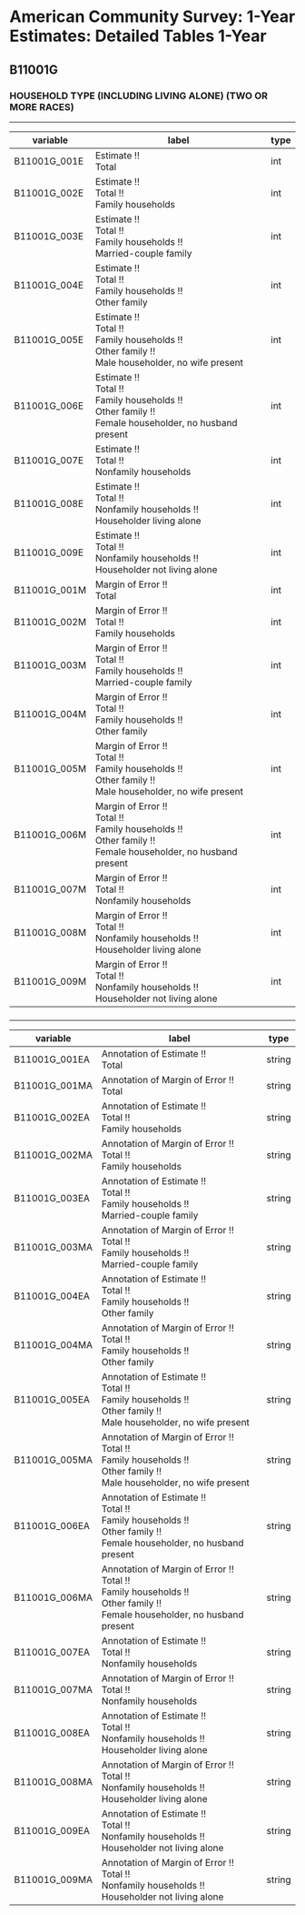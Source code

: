 # American Community Survey: 1-Year Estimates: Detailed Tables 1-Year

## B11001G

### HOUSEHOLD TYPE (INCLUDING LIVING ALONE) (TWO OR MORE RACES)

___

| variable | label | type |
| ----- | ----- | ----- |
| B11001G_001E | Estimate !!<br>Total | int |
| B11001G_002E | Estimate !!<br>Total !!<br>Family households | int |
| B11001G_003E | Estimate !!<br>Total !!<br>Family households !!<br>Married-couple family | int |
| B11001G_004E | Estimate !!<br>Total !!<br>Family households !!<br>Other family | int |
| B11001G_005E | Estimate !!<br>Total !!<br>Family households !!<br>Other family !!<br>Male householder, no wife present | int |
| B11001G_006E | Estimate !!<br>Total !!<br>Family households !!<br>Other family !!<br>Female householder, no husband present | int |
| B11001G_007E | Estimate !!<br>Total !!<br>Nonfamily households | int |
| B11001G_008E | Estimate !!<br>Total !!<br>Nonfamily households !!<br>Householder living alone | int |
| B11001G_009E | Estimate !!<br>Total !!<br>Nonfamily households !!<br>Householder not living alone | int |
| B11001G_001M | Margin of Error !!<br>Total | int |
| B11001G_002M | Margin of Error !!<br>Total !!<br>Family households | int |
| B11001G_003M | Margin of Error !!<br>Total !!<br>Family households !!<br>Married-couple family | int |
| B11001G_004M | Margin of Error !!<br>Total !!<br>Family households !!<br>Other family | int |
| B11001G_005M | Margin of Error !!<br>Total !!<br>Family households !!<br>Other family !!<br>Male householder, no wife present | int |
| B11001G_006M | Margin of Error !!<br>Total !!<br>Family households !!<br>Other family !!<br>Female householder, no husband present | int |
| B11001G_007M | Margin of Error !!<br>Total !!<br>Nonfamily households | int |
| B11001G_008M | Margin of Error !!<br>Total !!<br>Nonfamily households !!<br>Householder living alone | int |
| B11001G_009M | Margin of Error !!<br>Total !!<br>Nonfamily households !!<br>Householder not living alone | int |
### 

___

| variable | label | type |
| ----- | ----- | ----- |
| B11001G_001EA | Annotation of Estimate !!<br>Total | string |
| B11001G_001MA | Annotation of Margin of Error !!<br>Total | string |
| B11001G_002EA | Annotation of Estimate !!<br>Total !!<br>Family households | string |
| B11001G_002MA | Annotation of Margin of Error !!<br>Total !!<br>Family households | string |
| B11001G_003EA | Annotation of Estimate !!<br>Total !!<br>Family households !!<br>Married-couple family | string |
| B11001G_003MA | Annotation of Margin of Error !!<br>Total !!<br>Family households !!<br>Married-couple family | string |
| B11001G_004EA | Annotation of Estimate !!<br>Total !!<br>Family households !!<br>Other family | string |
| B11001G_004MA | Annotation of Margin of Error !!<br>Total !!<br>Family households !!<br>Other family | string |
| B11001G_005EA | Annotation of Estimate !!<br>Total !!<br>Family households !!<br>Other family !!<br>Male householder, no wife present | string |
| B11001G_005MA | Annotation of Margin of Error !!<br>Total !!<br>Family households !!<br>Other family !!<br>Male householder, no wife present | string |
| B11001G_006EA | Annotation of Estimate !!<br>Total !!<br>Family households !!<br>Other family !!<br>Female householder, no husband present | string |
| B11001G_006MA | Annotation of Margin of Error !!<br>Total !!<br>Family households !!<br>Other family !!<br>Female householder, no husband present | string |
| B11001G_007EA | Annotation of Estimate !!<br>Total !!<br>Nonfamily households | string |
| B11001G_007MA | Annotation of Margin of Error !!<br>Total !!<br>Nonfamily households | string |
| B11001G_008EA | Annotation of Estimate !!<br>Total !!<br>Nonfamily households !!<br>Householder living alone | string |
| B11001G_008MA | Annotation of Margin of Error !!<br>Total !!<br>Nonfamily households !!<br>Householder living alone | string |
| B11001G_009EA | Annotation of Estimate !!<br>Total !!<br>Nonfamily households !!<br>Householder not living alone | string |
| B11001G_009MA | Annotation of Margin of Error !!<br>Total !!<br>Nonfamily households !!<br>Householder not living alone | string |

